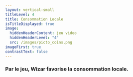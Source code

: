 ```yaml
---
layout: vertical-small
titleLevel: 4
title: Consommation Locale
isTitleDisplayed: true
image:
  hiddenHeaderContent: jeu video
  hiddenHeaderLevel: "4"
  src: /images/picto_coins.png
imageFirst: true
contrastText: false
---
```

### Par le jeu, Wizar favorise la consommation locale.
